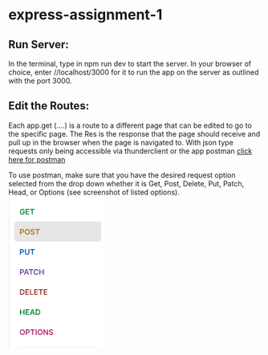 # express-assignment-1
## Run Server:

In the terminal, type in npm run dev to start the server. In your browser of choice, enter //localhost/3000 for it to run the app on the server as outlined with the port 3000.

## Edit the Routes:

Each app.get (....) is a route to a different page that can be edited to go to the specific page. The Res is the response that the page should receive and pull up in the browser when the page is navigated to. With json type requests only being accessible via thunderclient or the app postman [click here for postman](https://www.postman.com/explore)

To use postman, make sure that you have the desired request option selected from the drop down whether it is Get, Post, Delete, Put, Patch, Head, or Options (see screenshot of listed options). ![Postman Options Dropdown](/postman%20options.png)


